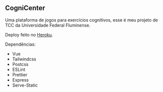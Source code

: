 ## CogniCenter

Uma plataforma de jogos para exercícios cognitivos, esse é meu projeto de TCC da Universidade Federal Fluminense.

Deploy feito no [Heroku](https://cognicenter.herokuapp.com/). 


Dependências:
* Vue
* Tailwindcss
* Postcss
* ESLint
* Prettier
* Express
* Serve-Static


